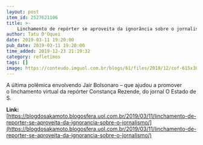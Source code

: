 ```yaml
---
layout: post
item_id: 2527621106
title: >-
    Linchamento de repórter se aproveita da ignorância sobre o jornalismo
author: Tatu D'Oquei
date: 2019-03-11 19:20:00
pub_date: 2019-03-11 19:20:00
time_added: 2019-12-23 21:19:32
category: refletimos
tags: []
image: https://conteudo.imguol.com.br/blogs/61/files/2018/12/cof-615x300.jpg
---
```


A última polêmica envolvendo Jair Bolsonaro – que ajudou a promover o linchamento virtual da repórter Constança Rezende, do jornal O Estado de S.

**Link:** [https://blogdosakamoto.blogosfera.uol.com.br/2019/03/11/linchamento-de-reporter-se-aproveita-da-ignorancia-sobre-o-jornalismo/](https://blogdosakamoto.blogosfera.uol.com.br/2019/03/11/linchamento-de-reporter-se-aproveita-da-ignorancia-sobre-o-jornalismo/)

